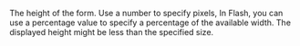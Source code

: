 The height of the form. Use a number to specify
            pixels, In Flash, you can use a percentage value to
            specify a percentage of the available width. The
            displayed height might be less than the specified size.